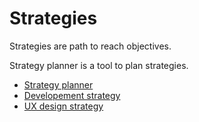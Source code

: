# Strategies

Strategies are path to reach objectives.

Strategy planner is a tool to plan strategies.

* [Strategy planner](https://github.com/esteem8app/esteem8app.github.io/blob/master/docs/strategies/Strategy-planner.md)
* [Developement strategy](https://github.com/esteem8app/esteem8app.github.io/blob/master/docs/strategies/Developement-strategy.md)
* [UX design strategy](https://github.com/esteem8app/esteem8app.github.io/blob/master/docs/strategies/UX-design-strategy.md)

